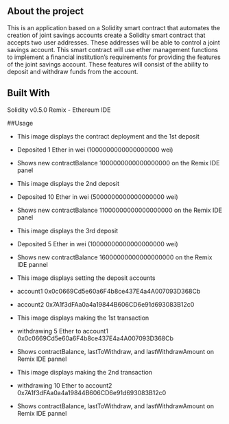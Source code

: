## About the project 
This is an application based on a Solidity smart contract that automates the creation of joint savings accounts create a Solidity smart contract that accepts two user addresses. These addresses will be able to control a joint savings account. This smart contract will use ether management functions to implement a financial institution’s requirements for providing the features of the joint savings account. These features will consist of the ability to deposit and withdraw funds from the account.

## Built With
Solidity v0.5.0
Remix - Ethereum IDE

##Usage

* This image displays the contract deployment and the 1st deposit
* Deposited 1 Ether in wei (1000000000000000000 wei) 
* Shows new contractBalance 1000000000000000000 on the Remix IDE panel

* This image displays the 2nd deposit
* Deposited 10 Ether in wei (5000000000000000000 wei) 
* Shows new contractBalance 11000000000000000000 on the Remix IDE panel

* This image displays the 3rd deposit
* Deposited 5 Ether in wei (10000000000000000000 wei) 
* Shows new contractBalance 16000000000000000000 on the Remix IDE pannel

* This image displays setting the deposit accounts
* account1 0x0c0669Cd5e60a6F4b8ce437E4a4A007093D368Cb
* account2 0x7A1f3dFAa0a4a19844B606CD6e91d693083B12c0

* This image displays making the 1st transaction
* withdrawing 5 Ether to account1 0x0c0669Cd5e60a6F4b8ce437E4a4A007093D368Cb 
* Shows contractBalance, lastToWithdraw, and lastWithdrawAmount on Remix IDE pannel

* This image displays making the 2nd transaction

* withdrawing 10 Ether to account2 0x7A1f3dFAa0a4a19844B606CD6e91d693083B12c0
* Shows contractBalance, lastToWithdraw, and lastWithdrawAmount on Remix IDE pannel




